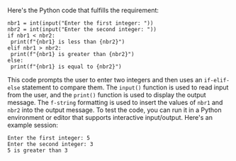 Here's the Python code that fulfills the requirement:
```
nbr1 = int(input("Enter the first integer: "))
nbr2 = int(input("Enter the second integer: "))
if nbr1 < nbr2:
 print(f"{nbr1} is less than {nbr2}")
elif nbr1 > nbr2:
 print(f"{nbr1} is greater than {nbr2}")
else:
 print(f"{nbr1} is equal to {nbr2}")
```
This code prompts the user to enter two integers and then uses an `if-elif-else` statement to compare them. The `input()` function is used to read input from the user, and the `print()` function is used to display the output message. The `f-string` formatting is used to insert the values of `nbr1` and `nbr2` into the output message.
To test the code, you can run it in a Python environment or editor that supports interactive input/output. Here's an example session:
```
Enter the first integer: 5
Enter the second integer: 3
5 is greater than 3
```

